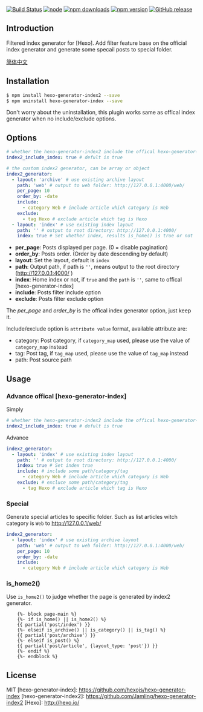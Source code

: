 [![Build Status](https://travis-ci.org/Jamling/hexo-generator-index2.svg?branch=master)](https://travis-ci.org/Jamling/hexo-generator-index2)
[![node](https://img.shields.io/node/v/hexo-generator-index2.svg)](https://www.npmjs.com/package/hexo-generator-index2)
[![npm downloads](https://img.shields.io/npm/dt/hexo-generator-index2.svg)](https://www.npmjs.com/package/hexo-generator-index2)
[![npm version](https://img.shields.io/npm/v/hexo-generator-index2.svg)](https://www.npmjs.com/package/hexo-generator-index2)
[![GitHub release](https://img.shields.io/github/release/jamling/hexo-generator-index2.svg)](https://github.com/Jamling/hexo-generator-index2/releases/latest)

## Introduction

Filtered index generator for [Hexo]. Add filter feature base on the official index generator and generate some specail posts to special folder.

[简体中文](https://github.com/Jamling/hexo-generator-index2/blob/master/README_zh.md)

## Installation

``` bash
$ npm install hexo-generator-index2 --save
$ npm uninstall hexo-generator-index --save
```

Don't worry about the uninstallation, this plugin works same as offical index generator when no include/exclude options.

## Options

``` yaml
# whether the hexo-generator-index2 include the offical hexo-generator-index, default is true
index2_include_index: true # defult is true

# the custom index2 generator, can be array or object
index2_generator:
  - layout: 'archive' # use existing archive layout
    path: 'web' # output to web folder: http://127.0.0.1:4000/web/
    per_page: 10
    order_by: -date
    include:
      - category Web # include article which category is Web
    exclude:
      - tag Hexo # exclude article which tag is Hexo
  - layout: 'index' # use existing index layout
    path: '' # output to root directory: http://127.0.0.1:4000/
    index: true # Set whether index, results is_home() is true or not
```

- **per_page**: Posts displayed per page. (0 = disable pagination)
- **order_by**: Posts order. (Order by date descending by default)
- **layout**: Set the layout, default is `index`
- **path**: Output path, if path is `''`, means output to the root directory (http://127.0.0.1:4000/ )
- **index**: Home index or not, if `true` and the `path` is `''`, same to offical [hexo-generator-index]
- **include**: Posts filter include option
- **exclude**: Posts filter exclude option

The <var>per_page</var> and <var>order_by</var> is the offical index generator option, just keep it.

Include/exclude option is `attribute value` format, available attribute are:

- category: Post category, if `category_map` used, please use the value of `category_map` instead
- tag: Post tag, if `tag_map` used, please use the value of `tag_map` instead
- path: Post source path

## Usage

### Advance offical [hexo-generator-index]

Simply
``` yaml
# whether the hexo-generator-index2 include the offical hexo-generator-index, default is true
index2_include_index: true # defult is true
```

Advance
``` yaml
index2_generator:
  - layout: 'index' # use existing index layout
    path: '' # output to root directory: http://127.0.0.1:4000/
    index: true # Set index true
    include: # include some path/category/tag
      - category Web # include article which category is Web
    exclude: # excluce some path/category/tag
      - tag Hexo # exclude article which tag is Hexo
```

### Special

Generate special articles to specific folder. Such as list articles witch category is `Web` to http://127.0.0.1/web/

``` yaml
index2_generator:
  - layout: 'index' # use existing archive layout
    path: 'web' # output to web folder: http://127.0.0.1:4000/web/
    per_page: 10
    order_by: -date
    include:
      - category Web # include article which category is Web
```

### is_home2()

Use `is_home2()` to judge whether the page is generated by index2 generator.

```
    {%- block page-main %}
    {%- if is_home() || is_home2() %}
    {{ partial('post/index') }}
    {%- elseif is_archive() || is_category() || is_tag() %}
    {{ partial('post/archive') }}
    {%- elseif is_post() %}
    {{ partial('post/article', {layout_type: 'post'}) }}
    {%- endif %}
    {%- endblock %}
```

## License

MIT
[hexo-generator-index]: https://github.com/hexojs/hexo-generator-index
[hexo-generator-index2]: https://github.com/Jamling/hexo-generator-index2
[Hexo]: http://hexo.io/
